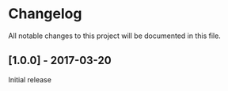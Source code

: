 # Changelog
All notable changes to this project will be documented in this file.

## [1.0.0] - 2017-03-20

Initial release